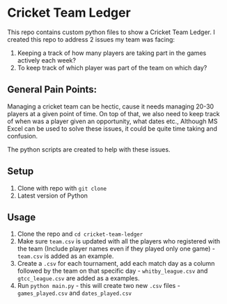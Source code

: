 # Cricket Team Ledger

This repo contains custom python files to show a Cricket Team Ledger. I created this repo to address 2 issues my team was facing:

1. Keeping a track of how many players are taking part in the games actively each week?
2. To keep track of which player was part of the team on which day?

## General Pain Points:

Managing a cricket team can be hectic, cause it needs managing 20-30 players at a given point of time. On top of that, we also need to keep track of when was a player given an opportunity, what dates etc., Although MS Excel can be
used to solve these issues, it could be quite time taking and confusion.

The python scripts are created to help with these issues.

## Setup

1. Clone with repo with `git clone`
2. Latest version of Python

## Usage

1. Clone the repo and `cd cricket-team-ledger`
2. Make sure `team.csv` is updated with all the players who registered with the team (Include player names even if they played only one game) - `team.csv` is added as an example.
3. Create a `.csv` for each tournament, add each match day as a column followed by the team on that specific day - `whitby_league.csv` and `gtcc_league.csv` are added as a examples.
4. Run `python main.py` - this will create two new `.csv` files - `games_played.csv` and `dates_played.csv`

